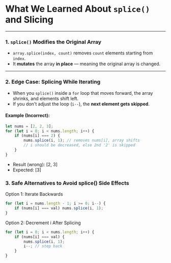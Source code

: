 # What We Learned About `splice()` and Slicing

---

### 1. `splice()` Modifies the Original Array

- `array.splice(index, count)` removes `count` elements starting from `index`.
- It **mutates** the array **in place** — meaning the original array is changed.

---

### 2. Edge Case: Splicing While Iterating

- When you `splice()` inside a `for` loop that moves forward, the array shrinks, and elements shift left.
- If you don't adjust the loop (`i--`), the **next element gets skipped**.

#### Example (Incorrect):
```js
let nums = [2, 2, 3];
for (let i = 0; i < nums.length; i++) {
    if (nums[i] === 2) {
        nums.splice(i, 1); // removes nums[i], array shifts
        // i should be decreased, else 2nd '2' is skipped
    }
}
```

- Result (wrong): [2, 3]
- Expected: [3]


### 3. Safe Alternatives to Avoid splice() Side Effects

Option 1: Iterate Backwards
```js
for (let i = nums.length - 1; i >= 0; i--) {
    if (nums[i] === val) nums.splice(i, 1);
}
```
Option 2: Decrement i After Splicing
```js
for (let i = 0; i < nums.length; i++) {
    if (nums[i] === val) {
        nums.splice(i, 1);
        i--; // step back
    }
}
```
